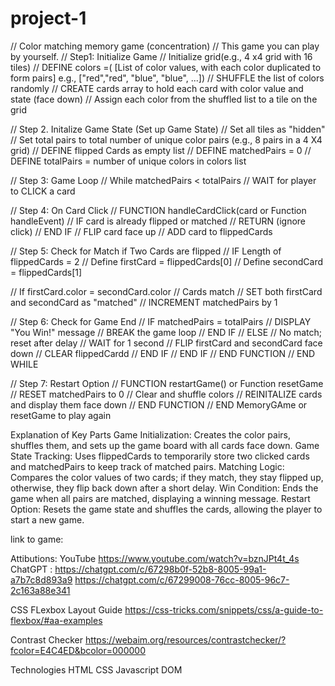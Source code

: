 # project-1
// Color matching memory game (concentration)
// This game you can play by yourself. 
// Step1: Initialize Game
// Initialize grid(e.g., 4 x4 grid with 16 tiles)
// DEFINE colors =( [List of color values, with each color duplicated to form pairs] e.g., ["red","red", "blue", "blue", ...])
// SHUFFLE the list of colors randomly
// CREATE cards array to hold each card with color value and state (face down)
// Assign each color from the shuffled list to a tile on the grid

// Step 2. Initalize Game State (Set up Game State)
// Set all tiles as "hidden"
// Set total pairs to total number of unique color pairs (e.g., 8 pairs in a 4 X4 grid)
// DEFINE flipped Cards as empty list
// DEFINE matchedPairs = 0
// DEFINE totalPairs = number of unique colors in colors list

// Step 3: Game Loop
// While matchedPairs < totalPairs
// WAIT for player to CLICK a card

// Step 4: On Card Click
// FUNCTION handleCardClick(card or Function handleEvent)
// IF card is already flipped or matched
// RETURN (ignore click)
// END IF
// FLIP card face up
// ADD card to flippedCards

// Step 5: Check for Match if Two Cards are flipped
// IF Length of flippedCards = 2
// Define firstCard = flippedCards[0]
// Define secondCard = flippedCards[1]

// If firstCard.color = secondCard.color
// Cards match
// SET both firstCard and secondCard as "matched"
// INCREMENT matchedPairs by 1

// Step 6: Check for Game End
// IF matchedPairs = totalPairs
// DISPLAY "You Win!" message
// BREAK the game loop
// END IF
// ELSE
// No match; reset after delay
// WAIT for 1 second
// FLIP firstCard and secondCard face down
// CLEAR flippedCardd
// END IF
// END IF
// END FUNCTION
// END WHILE

// Step 7: Restart Option
// FUNCTION restartGame() or Function resetGame
// RESET matchedPairs to 0
// Clear and shuffle colors
// REINITALIZE cards and display them face down
// END FUNCTION
// END MemoryGAme or resetGame to play again

Explanation of Key Parts
Game Initialization: Creates the color pairs, shuffles them, and sets up the game board with all cards face down.
Game State Tracking: Uses flippedCards to temporarily store two clicked cards and matchedPairs to keep track of matched pairs.
Matching Logic: Compares the color values of two cards; if they match, they stay flipped up, otherwise, they flip back down after a short delay.
Win Condition: Ends the game when all pairs are matched, displaying a winning message.
Restart Option: Resets the game state and shuffles the cards, allowing the player to start a new game.

link to game:

Attibutions: 
YouTube https://www.youtube.com/watch?v=bznJPt4t_4s
ChatGPT :
https://chatgpt.com/c/67298b0f-52b8-8005-99a1-a7b7c8d893a9
https://chatgpt.com/c/67299008-76cc-8005-96c7-2c163a88e341

CSS FLexbox Layout Guide https://css-tricks.com/snippets/css/a-guide-to-flexbox/#aa-examples

Contrast Checker
https://webaim.org/resources/contrastchecker/?fcolor=E4C4ED&bcolor=000000

Technologies
HTML
CSS
Javascript
DOM 
